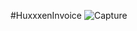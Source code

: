 #HuxxxenInvoice 
![Capture](https://user-images.githubusercontent.com/36893768/64489434-eca64300-d270-11e9-9ba1-ca948703d79d.PNG)
